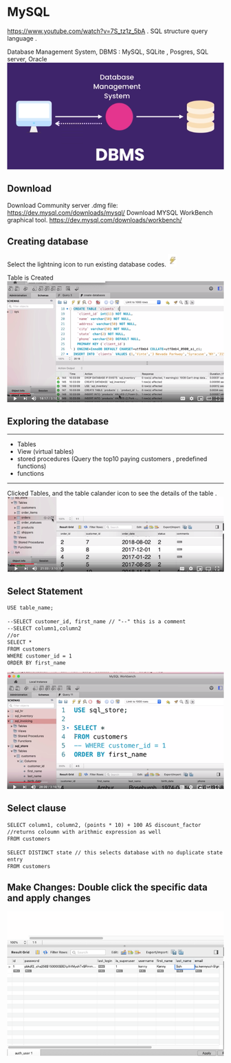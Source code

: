 # MySQL 
https://www.youtube.com/watch?v=7S_tz1z_5bA . 
SQL structure query language . 
  
Database Management System, DBMS  : MySQL, SQLite , Posgres, SQL server, Oracle
![images](https://github.com/KennySoh/Technical-Interview/blob/master/oop/mysql1.png)  
  
## Download
Download Community server .dmg file: https://dev.mysql.com/downloads/mysql/
Download MYSQL WorkBench graphical tool. https://dev.mysql.com/downloads/workbench/

## Creating database
Select the lightning icon to run existing database codes. ![images](https://github.com/KennySoh/Technical-Interview/blob/master/oop/mysql2.png)

Table is Created
![images](https://github.com/KennySoh/Technical-Interview/blob/master/oop/mysql3.png)

## Exploring the database
***
- Tables
- View (virtual tables) 
- stored procedures (Query the top10 paying customers , predefined functions) 
- functions 
***

Clicked Tables, and the table calander icon to see the details of the table . 
![images](https://github.com/KennySoh/Technical-Interview/blob/master/oop/mysql4.png)

## Select Statement
```
USE table_name;

--SELECT customer_id, first_name // "--" this is a comment
--SELECT column1,column2
//or
SELECT *
FROM customers 
WHERE customer_id = 1
ORDER BY first_name
```
![images](https://github.com/KennySoh/Technical-Interview/blob/master/oop/mysql5.png)

## Select clause
```
SELECT column1, column2, (points * 10) + 100 AS discount_factor //returns coloumn with arithmic expression as well
FROM customers

SELECT DISTINCT state // this selects database with no duplicate state entry
FROM customers 
```
## Make Changes: Double click the specific data and apply changes
![images](https://github.com/KennySoh/Technical-Interview/blob/master/oop/mysql6.png)

## 

